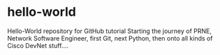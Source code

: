 # hello-world
Hello-World repository for GitHub tutorial
Starting the journey of PRNE, Network Software Engineer, first Git, next Python, then onto all kinds of Cisco DevNet stuff....
